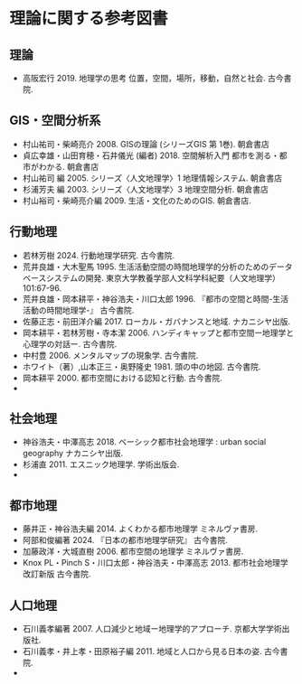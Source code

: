 # 理論に関する参考図書

## 理論
- 高阪宏行 2019. 地理学の思考 位置，空間，場所，移動，自然と社会. 古今書院.

## GIS・空間分析系
- 村山祐司・柴崎亮介 2008. GISの理論 (シリーズGIS 第 1巻). 朝倉書店
- 貞広幸雄・山田育穂・石井儀光 (編者) 2018. 空間解析入門 都市を測る・都市がわかる. 朝倉書店
- 村山祐司 編 2005. シリーズ〈人文地理学〉1 地理情報システム. 朝倉書店
- 杉浦芳夫 編 2003. シリーズ〈人文地理学〉3 地理空間分析. 朝倉書店
- 村山裕司・柴崎亮介編 2009. 生活・文化のためのGIS. 朝倉書店. 

## 行動地理
- 若林芳樹 2024. 行動地理学研究. 古今書院.
- 荒井良雄・大木聖馬 1995. 生活活動空間の時間地理学的分析のためのデータベースシステムの開発. 東京大学教養学部人文科学科紀要（人文地理学） 101:67-96.
- 荒井良雄・岡本耕平・神谷浩夫・川口太郎 1996. 『都市の空間と時間-生活活動の時間地理学-』 古今書院.
- 佐藤正志・前田洋介編 2017. ローカル・ガバナンスと地域. ナカニシヤ出版.
- 岡本耕平・若林芳樹・寺本潔 2006. ハンディキャップと都市空間ー地理学と心理学の対話ー. 古今書院.
- 中村豊 2006. メンタルマップの現象学. 古今書院.
- ホワイト（著）,山本正三・奥野隆史 1981. 頭の中の地図. 古今書院.
- 岡本耕平 2000. 都市空間における認知と行動. 古今書院.
- 

## 社会地理
- 神谷浩夫・中澤高志 2018. ベーシック都市社会地理学 : urban social geography ナカニシヤ出版.
- 杉浦直 2011. エスニック地理学. 学術出版会.
- 

## 都市地理
- 藤井正・神谷浩夫編 2014. よくわかる都市地理学 ミネルヴァ書房.
- 阿部和俊編著 2024. 『日本の都市地理学研究』 古今書院.
- 加藤政洋・大城直樹 2006. 都市空間の地理学 ミネルヴァ書房.
- Knox PL・Pinch S・川口太郎・神谷浩夫・中澤高志 2013. 都市社会地理学 改訂新版 古今書院.

## 人口地理
- 石川義孝編著 2007. 人口減少と地域ー地理学的アプローチ. 京都大学学術出版社. 
- 石川義孝・井上孝・田原裕子編 2011. 地域と人口から見る日本の姿. 古今書院.
- 